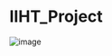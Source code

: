 # IIHT_Project
![image](https://user-images.githubusercontent.com/49730497/191897828-5d830788-e594-49f9-a564-8b3bf74eda24.png)
